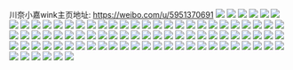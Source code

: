 川奈小嘉wink主页地址: https://weibo.com/u/5951370691 
![](https://wx4.sinaimg.cn/mw2000/006uLlnRly1h9kd3nm7p8j32531fdu0x.jpg) 
![](https://wx4.sinaimg.cn/mw2000/006uLlnRly1h9kd3jwec4j32ts1q1kjm.jpg) 
![](https://wx4.sinaimg.cn/mw2000/006uLlnRly1h9kd4jcqaej335r218e87.jpg) 
![](https://wx4.sinaimg.cn/mw2000/006uLlnRly1h9kd3ls92oj32pr1l77wh.jpg) 
![](https://wx4.sinaimg.cn/mw2000/006uLlnRly1h9kd3pzvb0j335s23tx6p.jpg) 
![](https://wx4.sinaimg.cn/mw2000/006uLlnRly1h9kd3rk41zj32j11pk7wh.jpg) 
![](https://wx4.sinaimg.cn/mw2000/006uLlnRly1h9kd3hh3xsj335s23ux6q.jpg) 
![](https://wx4.sinaimg.cn/mw2000/006uLlnRly1h9kd3vbwgjj335s1y2kjn.jpg) 
![](https://wx4.sinaimg.cn/mw2000/006uLlnRly1h9kd4p398tj335s23u4qq.jpg) 
![](https://wx4.sinaimg.cn/mw2000/006uLlnRly1h9kd4tcitej335s23tu0x.jpg) 
![](https://wx4.sinaimg.cn/mw2000/006uLlnRly1h9kd4w0r6bj335s23tb2a.jpg) 
![](https://wx4.sinaimg.cn/mw2000/006uLlnRly1h9kd4yra5cj335s23te82.jpg) 
![](https://wx4.sinaimg.cn/mw2000/006uLlnRly1h9kd52ipw6j335s24x4qr.jpg) 
![](https://wx4.sinaimg.cn/mw2000/006uLlnRly1h9kd54kemej335p1mxhdt.jpg) 
![](https://wx4.sinaimg.cn/mw2000/006uLlnRly1h9kd56ggrnj335s267qv5.jpg) 
![](https://wx4.sinaimg.cn/mw2000/006uLlnRly1h9kd57vlw8j31s81h4b0h.jpg) 
![](https://wx4.sinaimg.cn/mw2000/006uLlnRly1h9kd5c5u6cj335s23unpg.jpg) 
![](https://wx4.sinaimg.cn/mw2000/006uLlnRly1h9kd5foqo7j31o026jb29.jpg) 
![](https://wx4.sinaimg.cn/mw2000/006uLlnRly1h9kcv2y5tpj30lc0sg7bs.jpg) 
![](https://wx4.sinaimg.cn/mw2000/006uLlnRly1h9kcv393x6j30g00sg45d.jpg) 
![](https://wx4.sinaimg.cn/mw2000/006uLlnRly1h9kcv2kghij30lc0sgdpk.jpg) 
![](https://wx4.sinaimg.cn/mw2000/006uLlnRly1h9kcv7h1caj32c03404qs.jpg) 
![](https://wx4.sinaimg.cn/mw2000/006uLlnRly1h9kcwclkmqj32c0340u0x.jpg) 
![](https://wx4.sinaimg.cn/mw2000/006uLlnRly1h9kcv553ghj32c03401ky.jpg) 
![](https://wx4.sinaimg.cn/mw2000/006uLlnRly1h9kcv7vlojj30ku0rsn2u.jpg) 
![](https://wx4.sinaimg.cn/mw2000/006uLlnRly1h9kcv44908j32c02c0qv5.jpg) 
![](https://wx4.sinaimg.cn/mw2000/006uLlnRly1h9kcv82uzej30ku0rs0xh.jpg) 
![](https://wx4.sinaimg.cn/mw2000/006uLlnRly1h9i6r0pu8ij30lc0sggtz.jpg) 
![](https://wx4.sinaimg.cn/mw2000/006uLlnRly1h9i6r1ma72j30lc0sgjz3.jpg) 
![](https://wx4.sinaimg.cn/mw2000/006uLlnRgy1h85u7at2foj30u018zjx4.jpg) 
![](https://wx4.sinaimg.cn/mw2000/006uLlnRgy1h85u841mbwj30u0190441.jpg) 
![](https://wx4.sinaimg.cn/mw2000/006uLlnRgy1h85u7k7xycj30u0191wkl.jpg) 
![](https://wx4.sinaimg.cn/mw2000/006uLlnRgy1h85u7w2rixj30u0190gt1.jpg) 
![](https://wx4.sinaimg.cn/mw2000/006uLlnRgy1h85u71q82ij30u0191n4r.jpg) 
![](https://wx4.sinaimg.cn/mw2000/006uLlnRgy1h85u7zhcqbj31900u0wjh.jpg) 
![](https://wx4.sinaimg.cn/mw2000/006uLlnRgy1h85u9mb0zej30u0190q9d.jpg) 
![](https://wx4.sinaimg.cn/mw2000/006uLlnRgy1h85u76kzu0j30u019n7ay.jpg) 
![](https://wx4.sinaimg.cn/mw2000/006uLlnRgy1h85u7or5crj30u0190jxo.jpg) 
![](https://wx4.sinaimg.cn/mw2000/006uLlnRly1h60p6nu67pj30k00zk0ug.jpg) 
![](https://wx4.sinaimg.cn/mw2000/006uLlnRly1h4xxat6i45j32dc1v9e81.jpg) 
![](https://wx4.sinaimg.cn/mw2000/006uLlnRly1h4xxas40zsj31o01o07wh.jpg) 
![](https://wx4.sinaimg.cn/mw2000/006uLlnRly1h4xxati2eaj31bc0zk0xk.jpg) 
![](https://wx4.sinaimg.cn/mw2000/006uLlnRly1h4xx6jhb0aj31o01o07wh.jpg) 
![](https://wx4.sinaimg.cn/mw2000/006uLlnRly1h4xx6lt7osj31sg2dqb2c.jpg) 
![](https://wx4.sinaimg.cn/mw2000/006uLlnRly1h4xx6n00yuj321o1o07wh.jpg) 
![](https://wx4.sinaimg.cn/mw2000/006uLlnRgy1gvveywsoazj3140140ahm.jpg) 
![](https://wx4.sinaimg.cn/mw2000/006uLlnRgy1gvveyxkoirj3140140qb2.jpg) 
![](https://wx4.sinaimg.cn/mw2000/006uLlnRgy1gvv5ufsn1kj32db35hu0y.jpg) 
![](https://wx4.sinaimg.cn/mw2000/006uLlnRgy1gvv5unb31xj32c335sqv6.jpg) 
![](https://wx4.sinaimg.cn/mw2000/006uLlnRgy1gvv5v1qeioj33342bc7wk.jpg) 
![](https://wx4.sinaimg.cn/mw2000/006uLlnRgy1gvv5ust5oej32bb2gjx6p.jpg) 
![](https://wx4.sinaimg.cn/mw2000/006uLlnRgy1gvv5uvgam7j32ui334u0y.jpg) 
![](https://wx4.sinaimg.cn/mw2000/006uLlnRgy1gvv5uxm69zj32bc34g4qq.jpg) 
![](https://wx4.sinaimg.cn/mw2000/006uLlnRgy1gvv5v4tjtlj33342bcx6p.jpg) 
![](https://wx4.sinaimg.cn/mw2000/006uLlnRgy1gvv5v70y7wj32aq2efx6p.jpg) 
![](https://wx4.sinaimg.cn/mw2000/006uLlnRgy1gvv5v99gelj32b82mcqv5.jpg) 
![](https://wx4.sinaimg.cn/mw2000/006uLlnRgy1grahq3yljoj30u010d78r.jpg) 
![](https://wx4.sinaimg.cn/mw2000/006uLlnRgy1grahq4t9z7j30u00y1ae1.jpg) 
![](https://wx4.sinaimg.cn/mw2000/006uLlnRgy1grahq5w669j30u00xmdib.jpg) 
![](https://wx4.sinaimg.cn/mw2000/006uLlnRgy1grahq8c8guj30u00u0452.jpg) 
![](https://wx4.sinaimg.cn/mw2000/006uLlnRgy1grahq70ozjj30u00uh442.jpg) 
![](https://wx4.sinaimg.cn/mw2000/006uLlnRgy1grahq5cvbtj30u00ycmza.jpg) 
![](https://wx4.sinaimg.cn/mw2000/006uLlnRly1gowyvpqkrnj31400u00xx.jpg) 
![](https://wx4.sinaimg.cn/mw2000/006uLlnRly1goin5ez7elj30u00u0q9a.jpg) 
![](https://wx4.sinaimg.cn/mw2000/006uLlnRly1go8osdqeuaj32bc2qm4qp.jpg) 
![](https://wx4.sinaimg.cn/mw2000/006uLlnRly1go8ose3w66j30u00u010t.jpg) 
![](https://wx4.sinaimg.cn/mw2000/006uLlnRly1go04o1p1p0j30np0zk42a.jpg) 
![](https://wx4.sinaimg.cn/mw2000/006uLlnRly1go04o21k4yj315m0u0jwd.jpg) 
![](https://wx4.sinaimg.cn/mw2000/006uLlnRly1gnvdhzwcmaj32b42b47qc.jpg) 
![](https://wx4.sinaimg.cn/mw2000/006uLlnRly1gnvdi0d63yj32b42b4ndv.jpg) 
![](https://wx4.sinaimg.cn/mw2000/006uLlnRly1gnvdi1ntr4j32b42b414w.jpg) 
![](https://wx4.sinaimg.cn/mw2000/006uLlnRly1gnv8cvbz3sj30u00u0dlr.jpg) 
![](https://wx4.sinaimg.cn/mw2000/006uLlnRly1gnv8cvo7qvj30u00u042q.jpg) 
![](https://wx4.sinaimg.cn/mw2000/006uLlnRly1gnv8d05stnj30qt0gg4al.jpg) 
![](https://wx4.sinaimg.cn/mw2000/006uLlnRly1gnv8d15443j30ti10unpd.jpg) 
![](https://wx4.sinaimg.cn/mw2000/006uLlnRly1gjnqcfugpqj30u0140q5o.jpg) 
![](https://wx4.sinaimg.cn/mw2000/006uLlnRly1gjnqcgky5qj30u0140tbo.jpg) 
![](https://wx4.sinaimg.cn/mw2000/006uLlnRly1gji18e2fh3j31c01c0qig.jpg) 
![](https://wx4.sinaimg.cn/mw2000/006uLlnRly1gji18eg6orj31c01c0168.jpg) 
![](https://wx4.sinaimg.cn/mw2000/006uLlnRgy1gjehbrmd40j31w02iohdu.jpg) 
![](https://wx4.sinaimg.cn/mw2000/006uLlnRgy1gjehbtewjhj31w02io1l1.jpg) 
![](https://wx4.sinaimg.cn/mw2000/006uLlnRgy1gjc0owu0ijj30u010p7wh.jpg) 
![](https://wx4.sinaimg.cn/mw2000/006uLlnRgy1gjc0pflsrmj30u013zgqz.jpg) 
![](https://wx4.sinaimg.cn/mw2000/006uLlnRgy1gjc0oy2qgtj30u00u0juv.jpg) 
![](https://wx4.sinaimg.cn/mw2000/006uLlnRgy1gjc0oz42hlj30u00u0add.jpg) 
![](https://wx4.sinaimg.cn/mw2000/006uLlnRgy1gjc0p1bnuhj30u00u0adg.jpg) 
![](https://wx4.sinaimg.cn/mw2000/006uLlnRgy1gjc0pdzk2yj30u013zqv5.jpg) 
